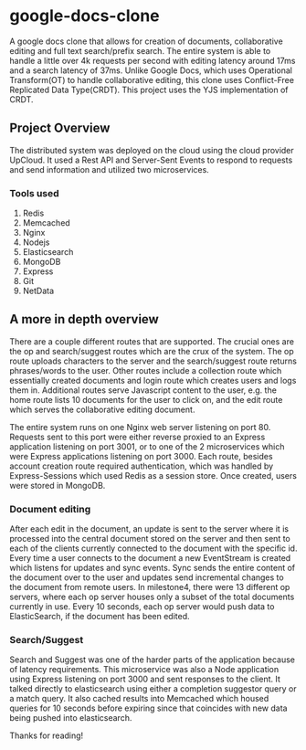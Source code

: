 # google-docs-clone

A google docs clone that allows for creation of documents, collaborative editing and full text search/prefix search. The entire system is able to handle a little over 4k requests per second with editing latency around 17ms and a search latency of 37ms. Unlike Google Docs, which uses Operational Transform(OT) to handle collaborative editing, this clone uses Conflict-Free Replicated Data Type(CRDT). This project uses the YJS implementation of CRDT. 
## Project Overview
The distributed system was deployed on the cloud using the cloud provider UpCloud. It used a Rest API and Server-Sent Events to respond to requests and send information and utilized two microservices. 

### Tools used
1. Redis
2. Memcached
3. Nginx
4. Nodejs
5. Elasticsearch
6. MongoDB
7. Express
8. Git
9. NetData

## A more in depth overview

There are a couple different routes that are supported. The crucial ones are the op and search/suggest routes which are the crux of the system. The op route uploads characters to the server and the search/suggest route returns phrases/words to the user. Other routes include a collection route which essentially created documents and login route which creates users and logs them in. Additional routes serve Javascript content to the user, e.g. the home route lists 10 documents for the user to click on, and the edit route which serves the collaborative editing document. 

The entire system runs on one Nginx web server listening on port 80. Requests sent to this port were either reverse proxied to an Express application listening on port 3001, or to one of the 2 microservices which were Express applications listening on port 3000. Each route, besides account creation route required authentication, which was handled by Express-Sessions which used Redis as a session store. Once created, users were stored in MongoDB. 

### Document editing

After each edit in the document, an update is sent to the server where it is processed into the central document stored on the server and then sent to each of the clients currently connected to the document with the specific id. Every time a user connects to the document a new EventStream is created which listens for updates and sync events. Sync sends the entire content of the document over to the user and updates send incremental changes to the document from remote users. In milestone4, there were 13 different op servers, where each op server houses only a subset of the total documents currently in use. Every 10 seconds, each op server would push data to ElasticSearch, if the document has been edited.  

### Search/Suggest

Search and Suggest was one of the harder parts of the application because of latency requirements. This microservice was also a Node application using Express listening on port 3000 and sent responses to the client. It talked directly to elasticsearch using either a completion suggestor query or a match query. It also cached results into Memcached which housed queries for 10 seconds before expiring since that coincides with new data being pushed into elasticsearch. 

Thanks for reading!


